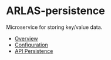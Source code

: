 # ARLAS-persistence
Microservice for storing key/value data.
  - [Overview](docs/arlas-persistence-overview.md)  
  - [Configuration](docs/arlas-persistence-configuration.md)  
  - [API Persistence](docs/arlas-api-persistence.md)  